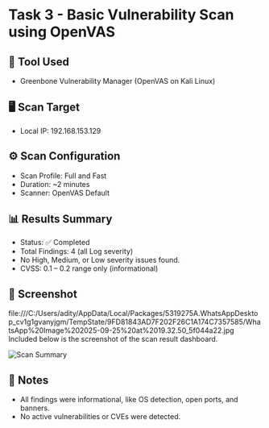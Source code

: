  # Task 3 - Basic Vulnerability Scan using OpenVAS

## 🔧 Tool Used
- Greenbone Vulnerability Manager (OpenVAS on Kali Linux)

## 🖥 Scan Target
- Local IP: 192.168.153.129

## ⚙ Scan Configuration
- Scan Profile: Full and Fast
- Duration: ~2 minutes
- Scanner: OpenVAS Default

## 📊 Results Summary
- Status: ✅ Completed
- Total Findings: 4 (all Log severity)
- No High, Medium, or Low severity issues found.
- CVSS: 0.1 – 0.2 range only (informational)

## 📸 Screenshot
file:///C:/Users/adity/AppData/Local/Packages/5319275A.WhatsAppDesktop_cv1g1gvanyjgm/TempState/9FD81843AD7F202F26C1A174C7357585/WhatsApp%20Image%202025-09-25%20at%2019.32.50_5f044a22.jpg
Included below is the screenshot of the scan result dashboard.

![Scan Summary](./screenshots/scan-summary.png)

## 🧾 Notes
- All findings were informational, like OS detection, open ports, and banners.
- No active vulnerabilities or CVEs were detected.
